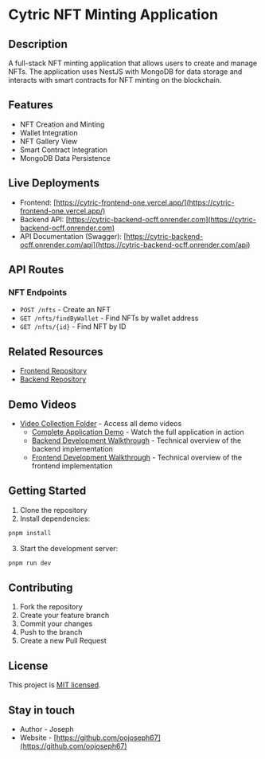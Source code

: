 # Cytric NFT Minting Application

## Description

A full-stack NFT minting application that allows users to create and manage NFTs. The application uses NestJS with MongoDB for data storage and interacts with smart contracts for NFT minting on the blockchain.

## Features

- NFT Creation and Minting
- Wallet Integration
- NFT Gallery View
- Smart Contract Integration
- MongoDB Data Persistence

## Live Deployments

- Frontend: [https://cytric-frontend-one.vercel.app/](https://cytric-frontend-one.vercel.app/)
- Backend API: [https://cytric-backend-ocff.onrender.com](https://cytric-backend-ocff.onrender.com)
- API Documentation (Swagger): [https://cytric-backend-ocff.onrender.com/api](https://cytric-backend-ocff.onrender.com/api)

## API Routes

### NFT Endpoints

- `POST /nfts` - Create an NFT
- `GET /nfts/findByWallet` - Find NFTs by wallet address
- `GET /nfts/{id}` - Find NFT by ID

## Related Resources

- [Frontend Repository](https://github.com/oojoseph67/cytric-frontend)
- [Backend Repository](https://github.com/oojoseph67/cytric-backend)

## Demo Videos
- [Video Collection Folder](https://drive.google.com/file/d/1b1MPVDVvQ0xeJTZngPC_ZP7H5yzvGiXn/view?usp=drive_link) - Access all demo videos
    - [Complete Application Demo](https://drive.google.com/file/d/1KkCLgcyvd6ZAvC9fKG8bCVcnxDSLeqeW/view?usp=sharing) - Watch the full application in action
    - [Backend Development Walkthrough](https://drive.google.com/file/d/1b1MPVDVvQ0xeJTZngPC_ZP7H5yzvGiXn/view?usp=sharing) - Technical overview of the backend implementation
    - [Frontend Development Walkthrough](https://drive.google.com/file/d/17GBu1Kn7FNBjYNjHis8MgYoYmhDL8xxw/view?usp=drive_link) - Technical overview of the frontend implementation

## Getting Started

1. Clone the repository
2. Install dependencies:
```bash
pnpm install
```
3. Start the development server:
```bash
pnpm run dev
```

## Contributing

1. Fork the repository
2. Create your feature branch
3. Commit your changes
4. Push to the branch
5. Create a new Pull Request

## License

This project is [MIT licensed](LICENSE).

## Stay in touch

- Author - Joseph
- Website - [https://github.com/oojoseph67](https://github.com/oojoseph67)
